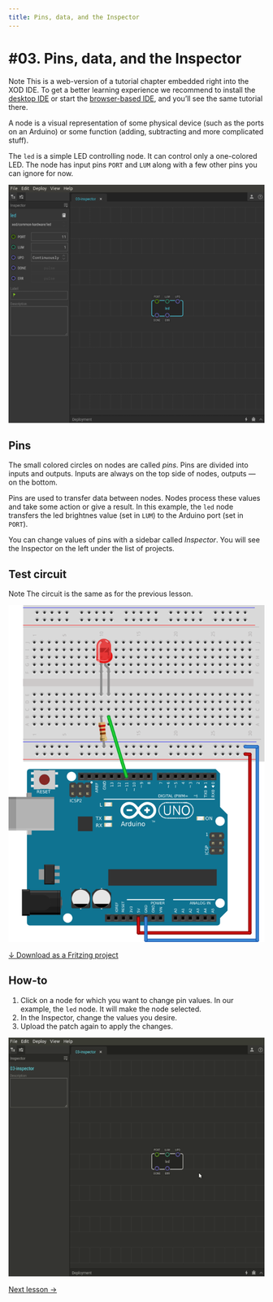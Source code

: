```yaml
---
title: Pins, data, and the Inspector
---
```


# #03. Pins, data, and the Inspector

<div class="ui segment note">
<span class="ui ribbon label">Note</span>
This is a web-version of a tutorial chapter embedded right into the XOD IDE.
To get a better learning experience we recommend to install the
<a href="/downloads/">desktop IDE</a> or start the
<a href="/ide/">browser-based IDE</a>, and you’ll see the same tutorial there.
</div>

A node is a visual representation of some physical device (such as the ports on
an Arduino) or some function (adding, subtracting and more complicated stuff).

The `led` is a simple LED controlling node. It can control only a one-colored
LED. The node has input pins `PORT` and `LUM` along with a few other pins you
can ignore for now.

![Patch](./patch.png)

## Pins

The small colored circles on nodes are called *pins*. Pins are divided into
inputs and outputs. Inputs are always on the top side of nodes, outputs — on
the bottom.

Pins are used to transfer data between nodes. Nodes process these values and
take some action or give a result. In this example, the `led` node transfers
the led brightnes value (set in `LUM`) to the Arduino port (set in `PORT`).

You can change values of pins with a sidebar called *Inspector*. You will see
the Inspector on the left under the list of projects.

## Test circuit

<div class="ui segment note">
<span class="ui ribbon label">Note</span>
The circuit is the same as for the previous lesson.
</div>

![Circuit](./circuit.fz.png)

[↓ Download as a Fritzing project](./circuit.fzz)

## How-to

1. Click on a node for which you want to change pin values. In our example, the
   `led` node. It will make the node selected.
2. In the Inspector, change the values you desire.
3. Upload the patch again to apply the changes.

![Inspector](./inspector.gif)

[Next lesson →](../04-pwm)
